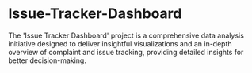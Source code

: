 # Issue-Tracker-Dashboard
The 'Issue Tracker Dashboard' project is a comprehensive data analysis initiative designed to deliver insightful visualizations and an in-depth overview of complaint and issue tracking, providing detailed insights for better decision-making.
